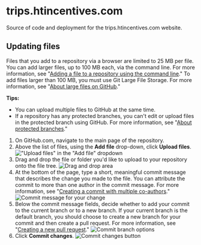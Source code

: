 # trips.htincentives.com

Source of code and deployment for the trips.htincentives.com website.

## Updating files

Files that you add to a repository via a browser are limited to 25 MB per file. You can add larger files, up to 100 MB each, via the command line. For more information, see "[Adding a file to a repository using the command line](https://docs.github.com/en/repositories/working-with-files/managing-files/adding-a-file-to-a-repository?platform=mac#adding-a-file-to-a-repository-using-the-command-line)." To add files larger than 100 MB, you must use Git Large File Storage. For more information, see "[About large files on GitHub](https://docs.github.com/en/repositories/working-with-files/managing-large-files/about-large-files-on-github)."

**Tips:**

-   You can upload multiple files to GitHub at the same time.
-   If a repository has any protected branches, you can't edit or upload files in the protected branch using GitHub. For more information, see "[About protected branches](https://docs.github.com/en/articles/about-protected-branches)."

1.  On GitHub.com, navigate to the main page of the repository.
2.  Above the list of files, using the **Add file** drop-down, click **Upload files**. !["Upload files" in the "Add file" dropdown](https://docs.github.com/assets/cb-26342/images/help/repository/upload-files-button.png)
3.  Drag and drop the file or folder you'd like to upload to your repository onto the file tree. ![Drag and drop area](https://docs.github.com/assets/cb-10159/images/help/repository/upload-files-drag-and-drop.png)
4.  At the bottom of the page, type a short, meaningful commit message that describes the change you made to the file. You can attribute the commit to more than one author in the commit message. For more information, see "[Creating a commit with multiple co-authors](https://docs.github.com/en/articles/creating-a-commit-with-multiple-authors)." ![Commit message for your change](https://docs.github.com/assets/cb-9378/images/help/repository/write-commit-message-quick-pull.png)
5.  Below the commit message fields, decide whether to add your commit to the current branch or to a new branch. If your current branch is the default branch, you should choose to create a new branch for your commit and then create a pull request. For more information, see "[Creating a new pull request](https://docs.github.com/en/articles/creating-a-pull-request)." ![Commit branch options](https://docs.github.com/assets/cb-32137/images/help/repository/choose-commit-branch.png)
6.  Click **Commit changes**. ![Commit changes button](https://docs.github.com/assets/cb-19765/images/help/repository/commit-changes-button.png)

